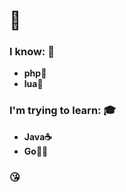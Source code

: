 # 👋
### I know: 🧠
- **php🐘**
- **lua🧾**
### I'm trying to learn: 🎓
- **Java☕**
- **Go🐱‍👤**
### 😘  

<!--
**Kanashimo/kanashimo** is a ✨ _special_ ✨ repository because its `README.md` (this file) appears on your GitHub profile.

Here are some ideas to get you started:

- 🔭 I’m currently working on ...
- 🌱 I’m currently learning ...
- 👯 I’m looking to collaborate on ...
- 🤔 I’m looking for help with ...
- 💬 Ask me about ...
- 📫 How to reach me: ...
- 😄 Pronouns: ...
- ⚡ Fun fact: ...
-->
